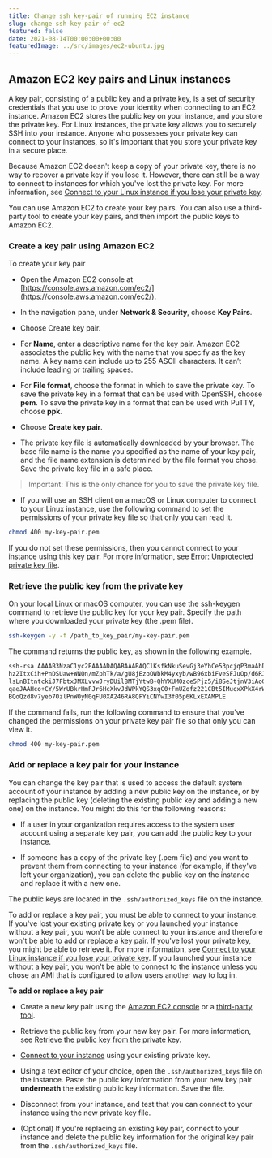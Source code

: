 ```yaml
---
title: Change ssh key-pair of running EC2 instance
slug: change-ssh-key-pair-of-ec2
featured: false
date: 2021-08-14T00:00:00+00:00
featuredImage: ../src/images/ec2-ubuntu.jpg
---
```


## Amazon EC2 key pairs and Linux instances

A key pair, consisting of a public key and a private key, is a set of security credentials that you use to prove your identity when connecting to an EC2 instance. Amazon EC2 stores the public key on your instance, and you store the private key. For Linux instances, the private key allows you to securely SSH into your instance. Anyone who possesses your private key can connect to your instances, so it's important that you store your private key in a secure place.

Because Amazon EC2 doesn't keep a copy of your private key, there is no way to recover a private key if you lose it. However, there can still be a way to connect to instances for which you've lost the private key. For more information, see [Connect to your Linux instance if you lose your private key](https://docs.aws.amazon.com/AWSEC2/latest/UserGuide/replacing-lost-key-pair.html).

You can use Amazon EC2 to create your key pairs. You can also use a third-party tool to create your key pairs, and then import the public keys to Amazon EC2.

### Create a key pair using Amazon EC2

To create your key pair

- Open the Amazon EC2 console at [https://console.aws.amazon.com/ec2/](https://console.aws.amazon.com/ec2/).

- In the navigation pane, under **Network & Security**, choose **Key Pairs**.

- Choose Create key pair.

- For **Name**, enter a descriptive name for the key pair. Amazon EC2 associates the public key with the name that you specify as the key name. A key name can include up to 255 ASCII characters. It can’t include leading or trailing spaces.

- For **File format**, choose the format in which to save the private key. To save the private key in a format that can be used with OpenSSH, choose **pem**. To save the private key in a format that can be used with PuTTY, choose **ppk**.

- Choose **Create key pair**.

- The private key file is automatically downloaded by your browser. The base file name is the name you specified as the name of your key pair, and the file name extension is determined by the file format you chose. Save the private key file in a safe place.

> Important: This is the only chance for you to save the private key file.

- If you will use an SSH client on a macOS or Linux computer to connect to your Linux instance, use the following command to set the permissions of your private key file so that only you can read it.

```sh
chmod 400 my-key-pair.pem
```

If you do not set these permissions, then you cannot connect to your instance using this key pair. For more information, see [Error: Unprotected private key file](https://docs.aws.amazon.com/AWSEC2/latest/UserGuide/TroubleshootingInstancesConnecting.html#troubleshoot-unprotected-key).

### Retrieve the public key from the private key

On your local Linux or macOS computer, you can use the ssh-keygen command to retrieve the public key for your key pair. Specify the path where you downloaded your private key (the .pem file).

```sh
ssh-keygen -y -f /path_to_key_pair/my-key-pair.pem
```

The command returns the public key, as shown in the following example.

```sh
ssh-rsa AAAAB3NzaC1yc2EAAAADAQABAAABAQClKsfkNkuSevGj3eYhCe53pcjqP3maAhDFcvBS7O6V
hz2ItxCih+PnDSUaw+WNQn/mZphTk/a/gU8jEzoOWbkM4yxyb/wB96xbiFveSFJuOp/d6RJhJOI0iBXr
lsLnBItntckiJ7FbtxJMXLvvwJryDUilBMTjYtwB+QhYXUMOzce5Pjz5/i8SeJtjnV3iAoG/cQk+0FzZ
qaeJAAHco+CY/5WrUBkrHmFJr6HcXkvJdWPkYQS3xqC0+FmUZofz221CBt5IMucxXPkX4rWi+z7wB3Rb
BQoQzd8v7yeb7OzlPnWOyN0qFU0XA246RA8QFYiCNYwI3f05p6KLxEXAMPLE
```

If the command fails, run the following command to ensure that you've changed the permissions on your private key pair file so that only you can view it.

```sh
chmod 400 my-key-pair.pem
```

### Add or replace a key pair for your instance

You can change the key pair that is used to access the default system account of your instance by adding a new public key on the instance, or by replacing the public key (deleting the existing public key and adding a new one) on the instance. You might do this for the following reasons:

- If a user in your organization requires access to the system user account using a separate key pair, you can add the public key to your instance.

- If someone has a copy of the private key (.pem file) and you want to prevent them from connecting to your instance (for example, if they've left your organization), you can delete the public key on the instance and replace it with a new one.

The public keys are located in the `.ssh/authorized_keys` file on the instance.

To add or replace a key pair, you must be able to connect to your instance. If you've lost your existing private key or you launched your instance without a key pair, you won't be able connect to your instance and therefore won't be able to add or replace a key pair. If you've lost your private key, you might be able to retrieve it. For more information, see [Connect to your Linux instance if you lose your private key](https://docs.aws.amazon.com/AWSEC2/latest/UserGuide/replacing-lost-key-pair.html). If you launched your instance without a key pair, you won't be able to connect to the instance unless you chose an AMI that is configured to allow users another way to log in.

**To add or replace a key pair**

- Create a new key pair using the [Amazon EC2 console](#create-a-key-pair-using-amazon-EC2) or a [third-party tool](https://docs.aws.amazon.com/AWSEC2/latest/UserGuide/ec2-key-pairs.html#how-to-generate-your-own-key-and-import-it-to-aws).

- Retrieve the public key from your new key pair. For more information, see [Retrieve the public key from the private key](#retrieve-the-public-key-from-the-private-key).

- [Connect to your instance](https://docs.aws.amazon.com/AWSEC2/latest/UserGuide/AccessingInstances.html) using your existing private key.

- Using a text editor of your choice, open the `.ssh/authorized_keys` file on the instance. Paste the public key information from your new key pair **underneath** the existing public key information. Save the file.

- Disconnect from your instance, and test that you can connect to your instance using the new private key file.

- (Optional) If you're replacing an existing key pair, connect to your instance and delete the public key information for the original key pair from the `.ssh/authorized_keys` file.
